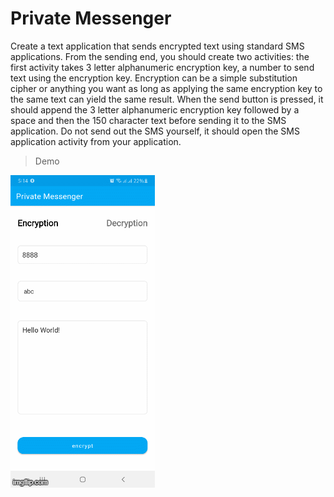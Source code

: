 # Private Messenger 

Create a text application that sends encrypted text using standard SMS applications. From the sending end, you should create two activities: the first activity takes 3 letter alphanumeric encryption key, a number to send text using the encryption key. Encryption can be a simple substitution cipher or anything you want as long as applying the same encryption key to the same text can yield the same result. When the send button is pressed, it should append the 3 letter alphanumeric encryption key followed by a space and then the 150 character text before sending it to the SMS application. Do not send out the SMS yourself, it should open the SMS application activity from your application.

> Demo

![](demo.gif)